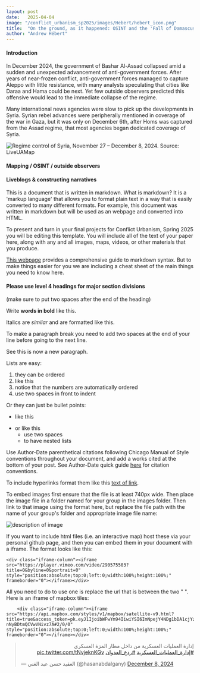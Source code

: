 ```yaml
---
layout: post
date:   2025-04-04
image: "/conflict_urbanism_sp2025/images/Hebert/hebert_icon.png"
title:  "On the ground, as it happened: OSINT and the 'Fall of Damascus' "
author: "Andrew Hébert"
---
```

####  Introduction

In December 2024, the government of Bashar Al-Assad collapsed amid a sudden and unexpected advancement of anti-government forces. After years of near-frozen conflict, anti-government forces managed to capture Aleppo with little resistance, with many analysts speculating that cities like Daraa and Hama could be next. Yet few outside observers predicted this offensive would lead to the immediate collapse of the regime. 

Many international news agencies were slow to pick up the developments in Syria. Syrian rebel advances were peripherally mentioned in coverage of the war in Gaza, but it was only on December 6th, after Homs was captured from the Assad regime, that most agencies began dedicated coverage of Syria.

![Regime control of Syria, November 27 – December 8, 2024. Source: LiveUAMap](/conflict_urbanism_sp2025/images/Hebert/hebert_LiveUAMap.gif)

#### Mapping / OSINT / outside observers

#### Liveblogs & constructing narratives


This is a document that is written in markdown. What is markdown? It is a 'markup language' that allows you to format plain text in a way that is easily converted to many different formats. For example, this document was written in markdown but will be used as an webpage and converted into HTML.  

To present and turn in your final projects for Conflict Urbanism, Spring 2025 you will be editing this template. You will include all of the text of your paper here, along with any and all images, maps, videos, or other materials that you produce.  

[This webpage](https://guides.github.com/features/mastering-markdown/) provides a comprehensive guide to markdown syntax. But to make things easier for you we are including a cheat sheet of the main things you need to know here.  

#### Please use level 4 headings for major section divisions  
(make sure to put two spaces after the end of the heading)

Write **words in bold** like this.  

Italics are *similar* and are formatted like this.  

To make a paragraph break you need to add two spaces at the end of your line before going to the next line.  

See this is now a new paragraph.  

Lists are easy:
1. they can be ordered
1. like this
1. notice that the numbers are automatically ordered
  1. use two spaces in front to indent

Or they can just be bullet points:
- like this
* or like this
  - use two spaces
  - to have nested lists

Use Author-Date parenthetical citations following Chicago Manual of Style conventions throughout your document, and add a works cited at the bottom of your post. See Author-Date quick guide [here](https://www-chicagomanualofstyle-org.ezproxy.cul.columbia.edu/tools_citationguide/citation-guide-2.html) for citation conventions.  

To include hyperlinks format them like this [text of link](http://c4sr.columbia.edu/).  

To embed images first ensure that the file is at least 740px wide. Then place the image file in a folder named for your group in the images folder. Then link to that image using the format here, but replace the file path with the name of your group's folder and appropriate image file name:  

![description of image](/template_site/images/sample_image.png)

If you want to include html files (i.e. an interactive map) host these via your personal github page, and then you can embed them in your document with a iframe. The format looks like this:  

    <div class="iframe-column"><iframe src="https://player.vimeo.com/video/290575503?title=0&byline=0&portrait=0" style="position:absolute;top:0;left:0;width:100%;height:100%;" frameborder="0"></iframe></div>  

All you need to do to use one is replace the url that is between the two " ". Here is an iframe of mapbox tiles:  

        <div class="iframe-column"><iframe src="https://api.mapbox.com/styles/v1/mapbox/satellite-v9.html?title=true&access_token=pk.eyJ1IjoibWFwYm94IiwiYSI6ImNpejY4NDg1bDA1cjYzM280NHJ5NzlvNDMifQ.d6e-nNyBDtmQCVwVNivz7A#2/0/0" style="position:absolute;top:0;left:0;width:100%;height:100%;" frameborder="0"></iframe></div>


<blockquote class="twitter-tweet"><p lang="ar" dir="rtl">إدارة العمليات العسكرية من داخل مطار المزة العسكري <a href="https://twitter.com/hashtag/%D8%A5%D8%AF%D8%A7%D8%B1%D8%A9_%D8%A7%D9%84%D8%B9%D9%85%D9%84%D9%8A%D8%A7%D8%AA_%D8%A7%D9%84%D8%B9%D8%B3%D9%83%D8%B1%D9%8A%D8%A9?src=hash&amp;ref_src=twsrc%5Etfw">#إدارة_العمليات_العسكرية</a> <a href="https://twitter.com/hashtag/%D8%B1%D8%AF%D8%B9_%D8%A7%D9%84%D8%B9%D8%AF%D9%88%D8%A7%D9%86?src=hash&amp;ref_src=twsrc%5Etfw">#ردع_العدوان</a> <a href="https://t.co/tNvjeknKGv">pic.twitter.com/tNvjeknKGv</a></p>&mdash; العقيد حسن عبد الغني (@hasanabdalgany) <a href="https://twitter.com/hasanabdalgany/status/1865633732473856114?ref_src=twsrc%5Etfw">December 8, 2024</a></blockquote> <script async src="https://platform.twitter.com/widgets.js" charset="utf-8"></script> 